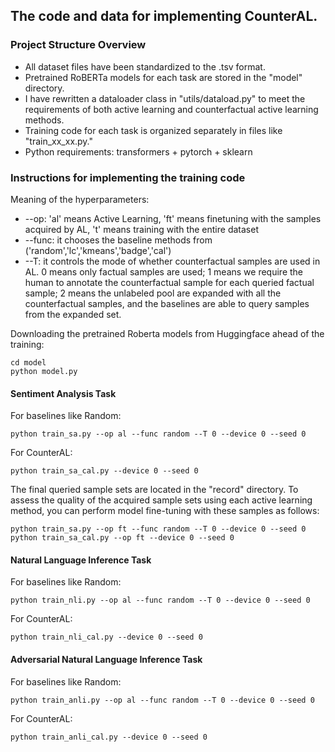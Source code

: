 ## The code and data for implementing CounterAL.

### Project Structure Overview
- All dataset files have been standardized to the .tsv format.
- Pretrained RoBERTa models for each task are stored in the "model" directory.
- I have rewritten a dataloader class in "utils/dataload.py" to meet the requirements of both active learning and counterfactual active learning methods.
- Training code for each task is organized separately in files like "train_xx_xx.py."
- Python requirements: transformers + pytorch + sklearn

### Instructions for implementing the training code

Meaning of the hyperparameters:
- --op: 'al' means Active Learning, 'ft' means finetuning with the samples acquired by AL, 't' means training with the entire dataset
- --func: it chooses the baseline methods from ('random','lc','kmeans','badge','cal')
- --T: it controls the mode of whether counterfactual samples are used in AL. 0 means only factual samples are used; 1 means we require the human to annotate the counterfactual sample for each queried factual sample; 2 means the unlabeled pool are expanded with all the counterfactual samples, and the baselines are able to query samples from the expanded set.

Downloading the pretrained Roberta models from Huggingface ahead of the training:
```
cd model
python model.py
```

#### Sentiment Analysis Task

For baselines like Random:
```
python train_sa.py --op al --func random --T 0 --device 0 --seed 0
```
For CounterAL:
```
python train_sa_cal.py --device 0 --seed 0
```

The final queried sample sets are located in the "record" directory. To assess the quality of the acquired sample sets using each active learning method, you can perform model fine-tuning with these samples as follows:
```
python train_sa.py --op ft --func random --T 0 --device 0 --seed 0
python train_sa_cal.py --op ft --device 0 --seed 0
```

#### Natural Language Inference Task
For baselines like Random:
```
python train_nli.py --op al --func random --T 0 --device 0 --seed 0
```
For CounterAL:
```
python train_nli_cal.py --device 0 --seed 0
```

#### Adversarial Natural Language Inference Task
For baselines like Random:
```
python train_anli.py --op al --func random --T 0 --device 0 --seed 0
```
For CounterAL:
```
python train_anli_cal.py --device 0 --seed 0
```




